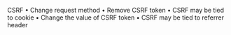 CSRF 
•	Change request method
•	Remove CSRF token
•	CSRF may be tied to cookie
•	Change the value of CSRF token
•	CSRF may be tied to referrer header

